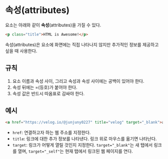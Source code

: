 # 속성(attributes)

요소는 아래와 같이 **속성**(attributes)을 가질 수 있다.

```html
<p class="title">HTML is Awesome!</p>
```

속성(attributes)은 요소에 화면에는 직접 나타나지 않지만 추가적인 정보를 제공하고 싶을 때 사용한다.

## 규칙

1. 요소 이름과 속성 사이, 그리고 속성과 속성 사이에는 공백이 있어야 한다.
2. 속성 뒤에는 =(등호)가 붙어야 한다.
3. 속성 값은 반드시 따옴표로 감싸야 한다.

## 예시

```html
<a href="https://velog.io/@junjuny0227" title="velog" target="_blank">anchor</a>
```

- `href`: 연결하고자 하는 웹 주소를 지정한다.
- `title`: 링크에 대한 추가 정보를 나타낸다. 링크 위로 마우스를 옮기면 나타난다.
- `target`: 링크가 어떻게 열릴 것인지 지정한다. `target="_blank"`는 새 탭에서 링크를 열며, `target="_self"`는 현재 탭에서 링크된 웹 페이지를 연다.
